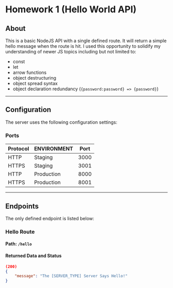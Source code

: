 # Homework 1 (Hello World API)

## About

This is a basic NodeJS API with a single defined route. It will return a simple hello message when the route is hit. I used this opportunity to solidify my understanding of newer JS topics including but not limited to:
* const
* let
* arrow functions
* object destructuring
* object spread syntax
* object declaration redundancy (`{password:password} => {password}`)
---
##  Configuration
The server uses the following configuration settings:
### Ports
| Protocol | ENVIRONMENT | Port |
| -------- | ----------- | ---- |
| HTTP     | Staging     | 3000 |
| HTTPS    | Staging     | 3001 |
| HTTP     | Production  | 8000 |
| HTTPS    | Production  | 8001 |

---
## Endpoints 
The only defined endpoint is listed below:

### Hello Route
#### Path: `/hello`
#### Returned Data and Status
```json
(200)
{
    "message": "The [SERVER_TYPE] Server Says Hello!"
}
```

